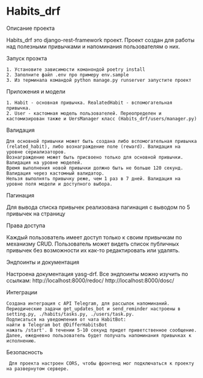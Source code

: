 # Habits_drf

Описание проекта

Habits_drf это django-rest-framework проект. Проект создан для работы над полезными привычками и напоминания пользователям о них.

Запуск проэкта


    1. Установите зависимости команондой poetry install
    2. Заполните файл .env про примеру env.sample
    3. Из терминала командой python manage.py runserver запустите проект

Приложения и модели

    1. Habit - основная привычка. RealatedHabit - вспомогательная привычка.
    2. User - кастомная модель пользователей. Переопределен и кастомизирован также и UersManager класс (Habits_drf/users/manager.py)

Валидация

    Для основной привычки может быть создана либо вспомогательная привычка (related_habit), либо вознаграждение поле (reward). Валидация на уровне сериализаторов.
    Вознаграждение может быть присвоено только для основной привычки. Валидация на уровне моделей.
    Время выполнения новой привычки должно быть не больше 120 секунд. Валидация через кастомный валидатор.
    Нельзя выполнять привычку реже, чем 1 раз в 7 дней. Валидация на уровне поля модели и доступного выбора.
    
Пагинация

  Для вывода списка привычек реализована пагинация с выводом по 5 привычек на страницу

Права доступа

  Каждый пользователь имеет доступ только к своим привычкам по механизму CRUD. Пользователь может видеть список публичных привычек без возможности их как-то редактировать или удалять. 

Эндпоинты и документация

  Настроена документация yasg-drf. Все эндпоинты можно изучить по ссылкам: http://localhost:8000/redoc/ http://localhost:8000/dosc/

Интеграции

    Создана интеграция с API Telegram, для рассылок напоминаний. Периодические задачи get_updates_bot и send_reminder настроены в setting.py, ./habits/tasks.py, ./users/task.py.
    Подписаться на уведомления от чата HabitBot:
    найти в Telegram bot @DifferHabitsBot
    нажать /start'. В течении 5-10 секунд придет приветственное сообщение. Далее, ежедневно пользователь будет получать напоминания привычках к исполнению.

Безопасность

     Для проекта настроен CORS, чтобы фронтенд мог подключаться к проекту на развернутом сервере.
